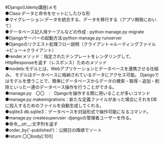#Django(Udemy講座)メモ  
●Class:データと命令をセットにしたひな形  
●マイグレーション:データを統合する、データを移行する（アプリ開発において）  
●データベース記入用テーブルなどの作成 : python manage.py migrate  
●Djangoサーバーの起動方法:python manage.py runserver  
●Djangoのリクエスト処理フロー説明（クライアント→ルーティングファイル→ビュー→クライアント）  
●renderメソッド：指定されたテンプレートをレンダリングして、HttpResponseを返す（レスポンス）ためのメソッド  
●models:モデルとは、Webアプリケーションとデータベースを連携させる仕組み。 モデルはデータベースに格納されているデータにアクセス可能。 Djangoではモデルを使うことで、簡単にデータベースからデータの検索・取得・追加・削除といった一連のデータベース操作を行うことができる。  
●manage.py　〇〇　:　Djangoを操作する際に用いることが多いコマンド  
●manage.py makemigrations：新たな定義ファイルがあった場合にそれをDBに投入するためのファイルを自動生成してくれる。  
●sqlite3 db.sqlite3：データベースを対話形式で操作可能になるコマンド。  
●manage.py createsuperuser :djangoの管理者ユーザーを作る。  
●命令__str__:文字列を返す  
●order_by('-published')：公開日の降順でソート  
●return 〇〇body[:100]  
